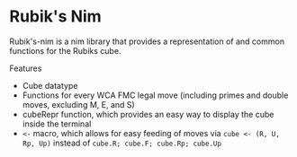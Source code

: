 # Rubik's Nim

Rubik's-nim is a nim library that provides a representation of and common functions for the Rubiks cube.

Features

- Cube datatype
- Functions for every WCA FMC legal move (including primes and double moves, excluding M, E, and S)
- cubeRepr function, which provides an easy way to display the cube inside the terminal
- `<-` macro, which allows for easy feeding of moves via `cube <- (R, U, Rp, Up)` instead of `cube.R; cube.F; cube.Rp; cube.Up`
